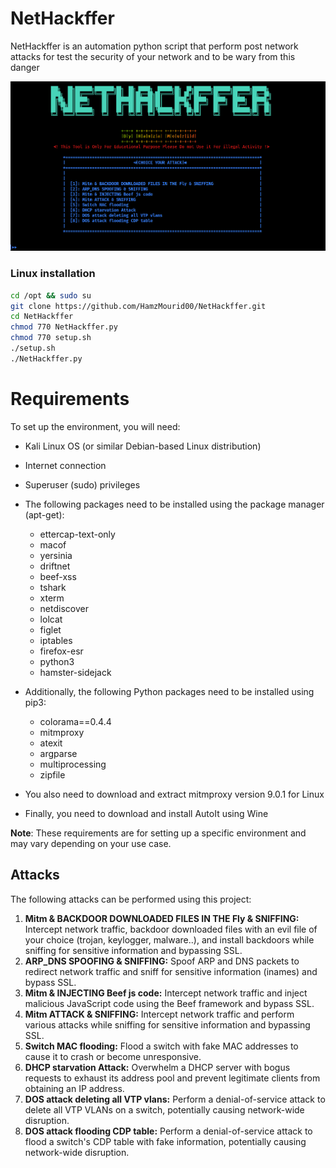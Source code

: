 
# NetHackffer

NetHackffer is an automation python script that perform post network attacks for test the security of your network and to be wary from this danger

![Github Banner](https://github.com/HamzMourid00/NetHackffer/blob/main/Nethackffer.png)

### Linux installation
```sh
cd /opt && sudo su
git clone https://github.com/HamzMourid00/NetHackffer.git
cd NetHackffer
chmod 770 NetHackffer.py
chmod 770 setup.sh
./setup.sh
./NetHackffer.py
```
# Requirements

To set up the environment, you will need:

- Kali Linux OS (or similar Debian-based Linux distribution)
- Internet connection
- Superuser (sudo) privileges
- The following packages need to be installed using the package manager (apt-get):

    - ettercap-text-only
    - macof
    - yersinia
    - driftnet
    - beef-xss
    - tshark
    - xterm
    - netdiscover
    - lolcat
    - figlet
    - iptables
    - firefox-esr
    - python3
    - hamster-sidejack
    
- Additionally, the following Python packages need to be installed using pip3:

    - colorama==0.4.4
    - mitmproxy
    - atexit
    - argparse
    - multiprocessing
    - zipfile
    
- You also need to download and extract mitmproxy version 9.0.1 for Linux 
- Finally, you need to download and install AutoIt using Wine

**Note**: These requirements are for setting up a specific environment and may vary depending on your use case.

## Attacks

The following attacks can be performed using this project:

1. **Mitm & BACKDOOR DOWNLOADED FILES IN THE Fly & SNIFFING:** Intercept network traffic, backdoor downloaded files with an evil file of your choice (trojan, keylogger, malware..), and install backdoors while sniffing for sensitive information and bypassing SSL. 
2. **ARP_DNS SPOOFING & SNIFFING:** Spoof ARP and DNS packets to redirect network traffic and sniff for sensitive information (inames) and bypass SSL.
3. **Mitm & INJECTING Beef js code:** Intercept network traffic and inject malicious JavaScript code using the Beef framework and bypass SSL.
4. **Mitm ATTACK & SNIFFING:** Intercept network traffic and perform various attacks while sniffing for sensitive information and bypassing SSL.
5. **Switch MAC flooding:** Flood a switch with fake MAC addresses to cause it to crash or become unresponsive.
6. **DHCP starvation Attack:** Overwhelm a DHCP server with bogus requests to exhaust its address pool and prevent legitimate clients from obtaining an IP address.
7. **DOS attack deleting all VTP vlans:** Perform a denial-of-service attack to delete all VTP VLANs on a switch, potentially causing network-wide disruption.
8. **DOS attack flooding CDP table:** Perform a denial-of-service attack to flood a switch's CDP table with fake information, potentially causing network-wide disruption.
